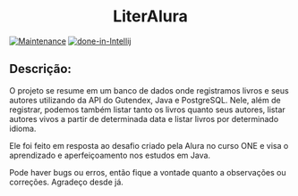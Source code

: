 <h1 align="center"> LiterAlura </h1>

[![Maintenance](https://img.shields.io/badge/Maintained%3F-yes-green.svg)](https://GitHub.com/Naereen/StrapDown.js/graphs/commit-activity)
[![done-in-Intellij](https://img.shields.io/badge/Done%20in-Intellij-1f425f.svg)](https://jetbrains.com/)


## Descrição:

O projeto se resume em um banco de dados onde registramos livros
e seus autores utilizando da API do Gutendex, Java e PostgreSQL.
    Nele, além de registrar, podemos também listar tanto os
livros quanto seus autores, listar autores vivos a partir de
determinada data e listar livros por determinado idioma.

Ele foi feito em resposta ao desafio criado pela Alura
no curso ONE e visa o aprendizado e aperfeiçoamento nos estudos
em Java.

Pode haver bugs ou erros, então fique a vontade quanto a
observações ou correções. Agradeço desde já.
